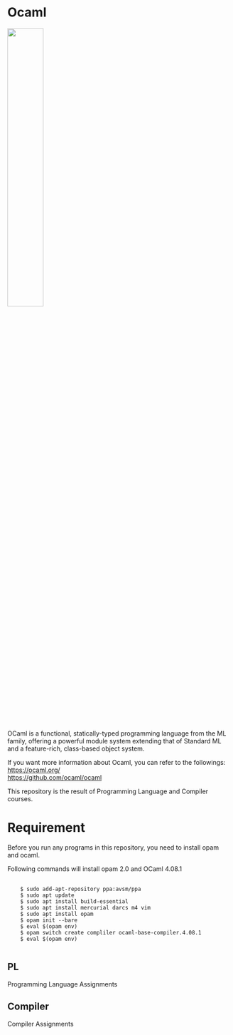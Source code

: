 # Ocaml  
<img width="40%" src="https://user-images.githubusercontent.com/43959187/127685154-89831221-db8f-4f26-a413-5c132a60abd5.png"/>  
  
OCaml is a functional, statically-typed programming language from the ML family, offering a powerful module system extending that of Standard ML and a feature-rich, class-based object system.  

If you want more information about Ocaml, you can refer to the followings:  
https://ocaml.org/  
https://github.com/ocaml/ocaml  

This repository is the result of Programming Language and Compiler courses.  

# Requirement
Before you run any programs in this repository, you need to install opam and ocaml.  

Following commands will install opam 2.0 and OCaml 4.08.1  

<pre>
    <code>
    $ sudo add-apt-repository ppa:avsm/ppa
    $ sudo apt update
    $ sudo apt install build-essential
    $ sudo apt install mercurial darcs m4 vim
    $ sudo apt install opam
    $ opam init --bare
    $ eval $(opam env)
    $ opam switch create compliler ocaml-base-compiler.4.08.1
    $ eval $(opam env)
    </code>
</pre> 

## PL  
Programming Language Assignments  

## Compiler  
Compiler Assignments  
